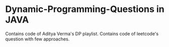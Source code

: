 # Dynamic-Programming-Questions in JAVA

Contains code of Aditya Verma's DP playlist.
Contains code of leetcode's question with few approaches.
